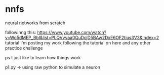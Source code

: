 # nnfs
neural networks from scratch

followinng this: https://www.youtube.com/watch?v=Wo5dMEP_BbI&list=PLQVvvaa0QuDcjD5BAw2DxE6OF2tius3V3&index=2 tutorial
i'm posting my work following the tutorial on here and any other practice challenge

ps I just like to learn how things work

p1.py -> using raw python to simulate a neuron

